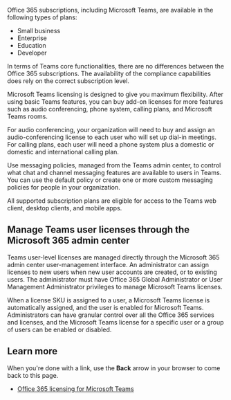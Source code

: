 Office 365 subscriptions, including Microsoft Teams, are available in the following types of plans:

- Small business
- Enterprise
- Education
- Developer

In terms of Teams core functionalities, there are no differences between the Office 365 subscriptions. The availability of the compliance capabilities does rely on the correct subscription level.

Microsoft Teams licensing is designed to give you maximum flexibility. After using basic Teams features, you can buy add-on licenses for more features such as audio conferencing, phone system, calling plans, and Microsoft Teams rooms.

For audio conferencing, your organization will need to buy and assign an audio-conferencing license to each user who will set up dial-in meetings. For calling plans, each user will need a phone system plus a domestic or domestic and international calling plan.

Use messaging policies, managed from the Teams admin center, to control what chat and channel messaging features are available to users in Teams. You can use the default policy or create one or more custom messaging policies for people in your organization.

All supported subscription plans are eligible for access to the Teams web client, desktop clients, and mobile apps.

## Manage Teams user licenses through the Microsoft 365 admin center

Teams user-level licenses are managed directly through the Microsoft 365 admin center user-management interface. An administrator can assign licenses to new users when new user accounts are created, or to existing users. The administrator must have Office 365 Global Administrator or User Management Administrator privileges to manage Microsoft Teams licenses.

When a license SKU is assigned to a user, a Microsoft Teams license is automatically assigned, and the user is enabled for Microsoft Teams. Administrators can have granular control over all the Office 365 services and licenses, and the Microsoft Teams license for a specific user or a group of users can be enabled or disabled.

## Learn more

When you're done with a link, use the **Back** arrow in your browser to come back to this page.

- [Office 365 licensing for Microsoft Teams](https://docs.microsoft.com/microsoftteams/office-365-licensing)
